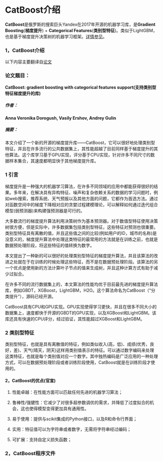 # CatBoost介绍

**CatBoost**是俄罗斯的搜索巨头Yandex在2017年开源的机器学习库，是**Gradient Boosting**(**梯度提升**) + **Categorical Features**(**类别型特征**)。类似于LightGBM，也是基于梯度提升决策树的机器学习框架。[详情参见](https://tech.yandex.com/catboost/)。

### 1，CatBoost介绍

以下内容主要翻译自[论文](http://learningsys.org/nips17/assets/papers/paper_11.pdf)


### 论文题目：

**CatBoost: gradient boosting with categorical features support(支持类别型特征梯度提升的库)**

##### 作者：

**Anna Veronika Dorogush, Vasily Ershov, Andrey Gulin**

##### 摘要：

本文介绍了一个新的开源的梯度提升库——CatBoost，它可以很好地处理类别型特征，并且在许多流行的公共数据集上，其性能超越了目前同样基于梯度提升的其他算法。这个库学习基于GPU实现，评分基于CPU实现，针对许多不同尺寸的数据样本集合，其速度都明显快于其他梯度提升库。

### 1 引言

梯度提升是一种强大的机器学习算法，在许多不同领域的应用中都能获得很好的结果。多年来，在解决具有异构特征、噪声和复杂依赖关系的数据的学习问题时，例如web搜索，推荐系统、天气预报以及其他方面的问题，它都作为首选方法。通过对函数空间中的梯度下降相对应的贪婪过程建模理论，可以解释如何通过迭代组合模型(弱预测器)来构建强预测器是可行的。

大多数流行的梯度提升算法利用决策树作为基本预测器。对于数值型特征使用决策树很方便，但是实际中，许多数据集包括类别型特征，这些特征对预测也很重要。类别型特征具有离散的值，并且这些值之间的比较(例如用户的ID，城市的名称)是没意义的，梯度提升算法中处理这类特征的最常用的方法就是在训练之前，也就是数据预处理阶段，将这些特征的值转换为数字。

本文提出了一种新的可以很好的处理类别型特征的梯度提升算法，并且该算法的改进之处就在于在训练的时候处理这些特征，而不是在数据预处理阶段。该算法的另一个优点是使用新的方法计算叶子节点的值来生成树，并且这种计算方式有助于减少过拟合。

在许多不同的流行数据集上的，本文算法的性能均优于目前最先进的梯度提升算法库，例如GBDT，XGBoost，LightGBM，H2O。这个算法命名为CatBoost（“分类提升”），源码已经开源。

CatBoost具有CPU和GPU实现。GPU实现使得学习更快，并且在很多不同大小的数据集上，速度都快于开源的GBDT的GPU实现，以及XGBoost和LightGBM。该库还具有快速的CPU评分，经过验证，其性能超过XGBoost和LightGBM。

### 2 类别型特征


   类别型特征，也就是具有离散值的特征，例如类似收入(高，低)、成绩(优秀，良好，差)、天气(晴天，阴天)这样用类别值表示的特征。可以通过数字编码来处理这类特征，也就是每个类别值对应一个数字。其中独热编码是广泛应用的一种处理方式，可以在数据预处理阶段或者训练阶段使用，CatBoost就是在训练阶段才使用的。


#### 2，CatBoost的优点(官宣)

1. 性能卓越：在性能方面可以匹敌任何先进的机器学习算法；

1. 鲁棒性/强健性：它减少了对很多超参数调优的需求，并降低了过度拟合的机会，这也使得模型变得更加具有通用性。

1. 易于使用：提供与scikit集成的Python接口，以及R和命令行界面；

1. 实用：特征值可以为字符串或者数字，无需将字符串经过编码；

1. 可扩展：支持自定义损失函数；


### 2，CatBoost程序文件

